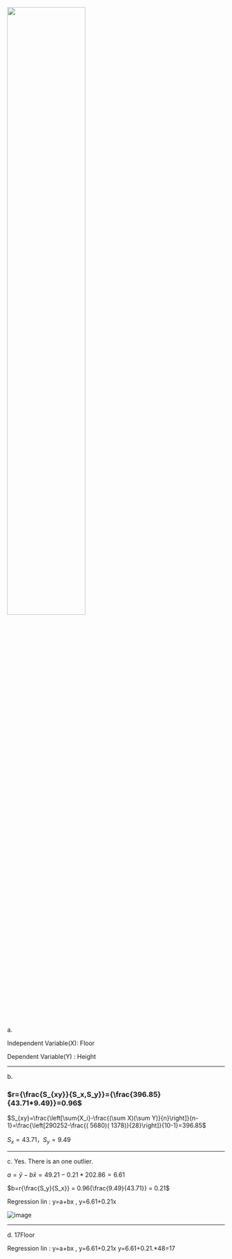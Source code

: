 <img src=https://github.com/user-attachments/assets/9ac82fa0-d7bf-4296-840b-6bdc75cf76d0 width=60% />

a.

Independent Variable(X): Floor 

Dependent Variable(Y) : Height

- - -
b. 

### $r={\frac{S_{xy}}{S_x,S_y}}={\frac{396.85}{43.71*9.49}}=0.96$

$S_{xy}=\frac{\left[\sum{X_i}-\frac{(\sum X)(\sum Y)}{n}\right]}{n-1}=\frac{\left[290252-\frac{( 5680)( 1378)}{28}\right]}{10-1}=396.85$

$S_x=43.71，S_y=9.49$

- - -
c. Yes. There is an one outlier.

$a=\bar{y}-{b\bar{x}} =49.21-0.21*202.86 = 6.61$

$b=r{\frac{S_y}{S_x}} = 0.96{\frac{9.49}{43.71}} = 0.21$ 

Regression lin : y=a+bx , y=6.61+0.21x 


![image](https://github.com/user-attachments/assets/b8dc9732-93d7-4406-b469-edc275cbd0e5)

- - -
d. 17Floor

Regression lin : y=a+bx , y=6.61+0.21x 
y=6.61+0.21.*48=17

